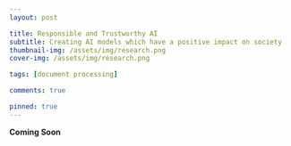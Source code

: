 ```yaml
---
layout: post

title: Responsible and Trustworthy AI
subtitle: Creating AI models which have a positive impact on society
thumbnail-img: /assets/img/research.png
cover-img: /assets/img/research.png

tags: [document processing]

comments: true

pinned: true
---
```


**Coming Soon**
